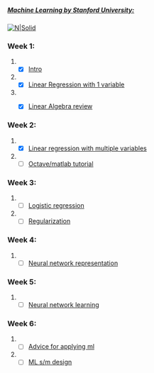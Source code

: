 ##### [Machine Learning by Stanford University:](https://www.coursera.org/learn/machine-learning/home/welcome)
[![N|Solid](https://www.freeeducator.com/wp-content/uploads/2017/05/Free-Online-Course-on-Machine-Learning-by-Stanford-University-595x303.jpg)](https://nodesource.com/products/nsolid)
### Week 1:
1. - [x] [Intro]()
2. - [x] [Linear Regression with 1 variable]()
3. - [x] [Linear Algebra review]()


### Week 2:
1. - [x] [Linear regression with multiple variables]()
2. - [ ] [Octave/matlab tutorial]()

### Week 3:
1. - [ ] [Logistic regression]()
2. - [ ] [Regularization]()

### Week 4:
1. - [ ] [Neural network representation]()

### Week 5:
1. - [ ] [Neural network learning]()

### Week 6:
1. - [ ] [Advice for applying ml]()
2. - [ ] [ML s/m design]()

